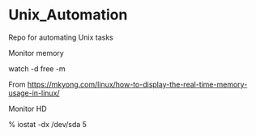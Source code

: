 # Unix_Automation
Repo for automating Unix tasks 

Monitor memory 

watch -d free -m

From <https://mkyong.com/linux/how-to-display-the-real-time-memory-usage-in-linux/> 

Monitor HD 

% iostat -dx /dev/sda 5
